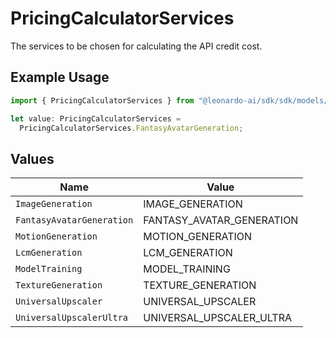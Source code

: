 # PricingCalculatorServices

The services to be chosen for calculating the API credit cost.

## Example Usage

```typescript
import { PricingCalculatorServices } from "@leonardo-ai/sdk/sdk/models/shared";

let value: PricingCalculatorServices =
  PricingCalculatorServices.FantasyAvatarGeneration;
```

## Values

| Name                      | Value                     |
| ------------------------- | ------------------------- |
| `ImageGeneration`         | IMAGE_GENERATION          |
| `FantasyAvatarGeneration` | FANTASY_AVATAR_GENERATION |
| `MotionGeneration`        | MOTION_GENERATION         |
| `LcmGeneration`           | LCM_GENERATION            |
| `ModelTraining`           | MODEL_TRAINING            |
| `TextureGeneration`       | TEXTURE_GENERATION        |
| `UniversalUpscaler`       | UNIVERSAL_UPSCALER        |
| `UniversalUpscalerUltra`  | UNIVERSAL_UPSCALER_ULTRA  |